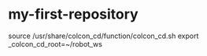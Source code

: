 # my-first-repository
source /usr/share/colcon_cd/function/colcon_cd.sh
export _colcon_cd_root=~/robot_ws
